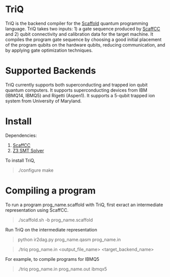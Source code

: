 # TriQ
TriQ is the backend compiler for the [Scaffold](https://github.com/epiqc/ScaffCC) quantum programming language. TriQ takes two inputs: 1) a gate sequence produced by [ScaffCC](https://github.com/epiqc/ScaffCC) and 2) qubit connectivity and calibration data for the target machine. It compiles the program gate sequence by choosing a good initial placement of the program qubits on the hardware qubits, reducing communication, and by applying gate optimization techniques. 

# Supported Backends
TriQ currently supports both superconducting and trapped ion qubit quantum computers. It supports superconducting devices from IBM (IBMQ14, IBMQ5) and Rigetti (Aspen1). It supports a 5-qubit trapped ion system from University of Maryland.

# Install
Dependencies:
1. [ScaffCC](https://github.com/epiqc/ScaffCC)
2. [Z3 SMT Solver](https://github.com/Z3Prover/z3)

To install TriQ, 
> ./configure
> make 

# Compiling a program
To run a program prog_name.scaffold with TriQ, first exract an intermediate representation using ScaffCC.
> ./scaffold.sh -b prog_name.scaffold

Run TriQ on the intermediate representation
> python ir2dag.py prog_name.qasm prog_name.in

> ./triq prog_name.in <output_file_name> <target_backend_name> 

For example, to compile programs for IBMQ5 
> ./triq prog_name.in prog_name.out ibmqx5
